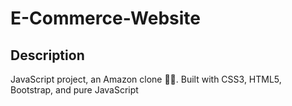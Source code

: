 ﻿# E-Commerce-Website
 ## Description
 JavaScript project, an Amazon clone 🛒🌟. Built with CSS3, HTML5, Bootstrap, and pure JavaScript
 
